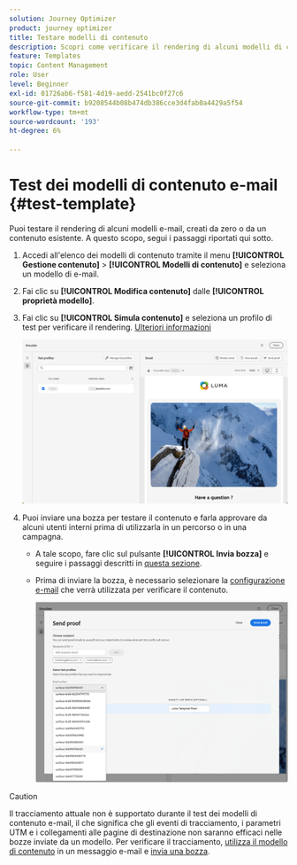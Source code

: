 ```yaml
---
solution: Journey Optimizer
product: journey optimizer
title: Testare modelli di contenuto
description: Scopri come verificare il rendering di alcuni modelli di contenuto e-mail
feature: Templates
topic: Content Management
role: User
level: Beginner
exl-id: 01726ab6-f581-4d19-aedd-2541bc0f27c6
source-git-commit: b9208544b08b474db386cce3d4fab0a4429a5f54
workflow-type: tm+mt
source-wordcount: '193'
ht-degree: 6%

---
```


# Test dei modelli di contenuto e-mail {#test-template}

Puoi testare il rendering di alcuni modelli e-mail, creati da zero o da un contenuto esistente. A questo scopo, segui i passaggi riportati qui sotto.

1. Accedi all&#39;elenco dei modelli di contenuto tramite il menu **[!UICONTROL Gestione contenuto]** > **[!UICONTROL Modelli di contenuto]** e seleziona un modello di e-mail.

1. Fai clic su **[!UICONTROL Modifica contenuto]** dalle **[!UICONTROL proprietà modello]**.

1. Fai clic su **[!UICONTROL Simula contenuto]** e seleziona un profilo di test per verificare il rendering. [Ulteriori informazioni](../content-management/preview-test.md)

   ![](assets/content-template-stimulate.png)

1. Puoi inviare una bozza per testare il contenuto e farla approvare da alcuni utenti interni prima di utilizzarla in un percorso o in una campagna.

   * A tale scopo, fare clic sul pulsante **[!UICONTROL Invia bozza]** e seguire i passaggi descritti in [questa sezione](../content-management/proofs.md).

   * Prima di inviare la bozza, è necessario selezionare la [configurazione e-mail](../configuration/channel-surfaces.md) che verrà utilizzata per verificare il contenuto.

     ![](assets/content-template-stimulate-proof-surface.png)

>[!CAUTION]
>
>Il tracciamento attuale non è supportato durante il test dei modelli di contenuto e-mail, il che significa che gli eventi di tracciamento, i parametri UTM e i collegamenti alle pagine di destinazione non saranno efficaci nelle bozze inviate da un modello. Per verificare il tracciamento, [utilizza il modello di contenuto](../email/use-email-templates.md) in un messaggio e-mail e [invia una bozza](../content-management/preview-test.md#send-proofs).
